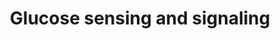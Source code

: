 ---
annotations:
- id: PW:0000003
  parent: signaling pathway
  type: Pathway Ontology
  value: signaling pathway
authors:
- AARandCo
- MaintBot
- Mkutmon
- Khanspers
- Eweitz
description: This pathway is modeled after Figure 1 in the Article "Sugar Sensing
  and Signaling" (See Bibliography). The discovery of several new molecules such as
  HXK1 and KIN10/11 have impacted the sugar regulation within a Arabidopsis therefore
  the figure above describes our insight into the sugar sensing and signaling network,
  and several of the molecular mechanisms that are included. Energy deprivation leads
  to mobilization of starch stored in chlorophyll to provide energy for the cell.
  Gene expression of proteins involved in energy regulation for the cell is also altered.
last-edited: 2021-05-19
organisms:
- Arabidopsis thaliana
redirect_from:
- /index.php/Pathway:WP3860
- /instance/WP3860
- /instance/WP3860_r117237
revision: r117237
schema-jsonld:
- '@context': https://schema.org/
  '@id': https://wikipathways.github.io/pathways/WP3860.html
  '@type': Dataset
  creator:
    '@type': Organization
    name: WikiPathways
  description: This pathway is modeled after Figure 1 in the Article "Sugar Sensing
    and Signaling" (See Bibliography). The discovery of several new molecules such
    as HXK1 and KIN10/11 have impacted the sugar regulation within a Arabidopsis therefore
    the figure above describes our insight into the sugar sensing and signaling network,
    and several of the molecular mechanisms that are included. Energy deprivation
    leads to mobilization of starch stored in chlorophyll to provide energy for the
    cell. Gene expression of proteins involved in energy regulation for the cell is
    also altered.
  keywords:
  - ADG2
  - ATB2
  - D-Glucose
  - EIN3
  - Fructose
  - G6P
  - GPA1
  - Glucose
  - HMG1
  - HXK1
  - HXK2
  - HXK3
  - KIN10
  - KIN11
  - Maltose
  - NIA2
  - RGS1
  - SPS1
  - Sucrose
  - T6P
  - THF1
  - TPP
  - TPS1
  - Trehalose
  - Triosephosphate
  - UDP-Glucose
  - proteasome
  license: CC0
  name: Glucose sensing and signaling
seo: CreativeWork
title: Glucose sensing and signaling
wpid: WP3860
---